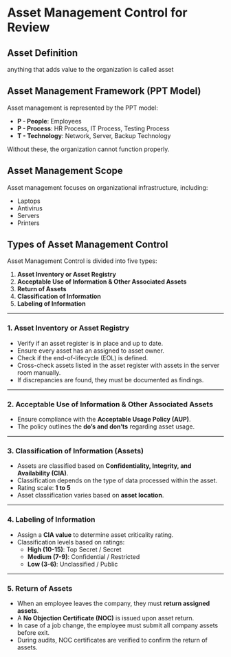 # Asset Management Control for Review

## Asset Definition
anything that adds value to the organization is called asset

## Asset Management Framework (PPT Model)
Asset management is represented by the PPT model:

- **P - People**: Employees
- **P - Process**: HR Process, IT Process, Testing Process
- **T - Technology**: Network, Server, Backup Technology

Without these, the organization cannot function properly.

## Asset Management Scope
Asset management focuses on organizational infrastructure, including:

- Laptops
- Antivirus
- Servers
- Printers

## Types of Asset Management Control
Asset Management Control is divided into five types:

1. **Asset Inventory or Asset Registry**
2. **Acceptable Use of Information & Other Associated Assets**
3. **Return of Assets**
4. **Classification of Information**
5. **Labeling of Information**

---

### 1. Asset Inventory or Asset Registry
- Verify if an asset register is in place and up to date.
- Ensure every asset has an assigned to asset owner.
- Check if the end-of-lifecycle (EOL) is defined.
- Cross-check assets listed in the asset register with assets in the server room manually.
- If discrepancies are found, they must be documented as findings.

---

### 2. Acceptable Use of Information & Other Associated Assets
- Ensure compliance with the **Acceptable Usage Policy (AUP)**.
- The policy outlines the **do’s and don’ts** regarding asset usage.

---

### 3. Classification of Information (Assets)
- Assets are classified based on **Confidentiality, Integrity, and Availability (CIA)**.
- Classification depends on the type of data processed within the asset.
- Rating scale: **1 to 5**
- Asset classification varies based on **asset location**.

---

### 4. Labeling of Information
- Assign a **CIA value** to determine asset criticality rating.
- Classification levels based on ratings:
  - **High (10-15)**: Top Secret / Secret
  - **Medium (7-9)**: Confidential / Restricted
  - **Low (3-6)**: Unclassified / Public

---

### 5. Return of Assets
- When an employee leaves the company, they must **return assigned assets**.
- A **No Objection Certificate (NOC)** is issued upon asset return.
- In case of a job change, the employee must submit all company assets before exit.
- During audits, NOC certificates are verified to confirm the return of assets.
